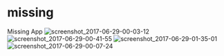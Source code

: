 # missing
Missing App
![screenshot_2017-06-29-00-03-12](https://user-images.githubusercontent.com/24946909/27937744-a7bb3440-62b9-11e7-909f-eb1835e8b12e.png)
![screenshot_2017-06-29-00-41-55](https://user-images.githubusercontent.com/24946909/27937748-b029dd84-62b9-11e7-9412-3ebd413e78b7.png)
![screenshot_2017-06-29-01-35-01](https://user-images.githubusercontent.com/24946909/27937764-c95d0fa6-62b9-11e7-9028-fb07301daf58.png)
![screenshot_2017-06-29-00-07-24](https://user-images.githubusercontent.com/24946909/27937779-e96ec2c6-62b9-11e7-8c59-4f78cd99716b.png)
